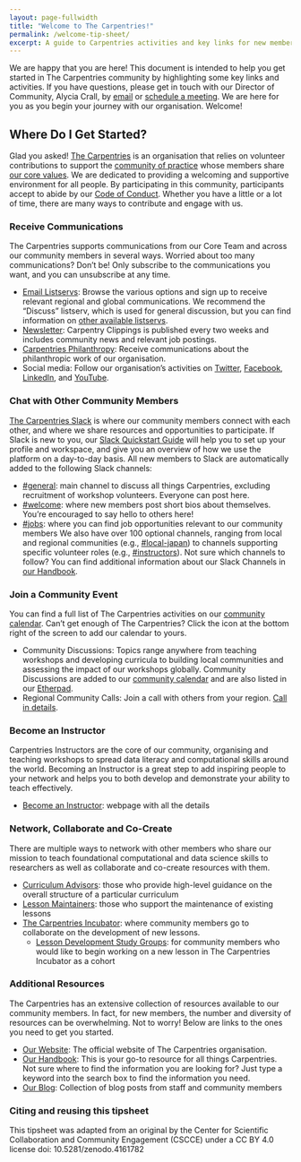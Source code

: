 ```yaml
---
layout: page-fullwidth
title: "Welcome to The Carpentries!"
permalink: /welcome-tip-sheet/
excerpt: A guide to Carpentries activities and key links for new members
---
```


We are happy that you are here! This document is intended to help you get started in The Carpentries community by highlighting some key links and activities. If you have questions, please get in touch with our Director of Community, Alycia Crall, by [email](mailto:alycia@carpentries.org) or [schedule a meeting](https://calendly.com/alycia-carpentries). We are here for you as you begin your journey with our organisation. Welcome!

## Where Do I Get Started?
Glad you asked! [The Carpentries](https://carpentries.org/about/) is an organisation that relies on volunteer contributions to support the [community of practice](https://carpentries.org/community/) whose members share [our core values](https://carpentries.org/values/). We are dedicated to providing a welcoming and supportive environment for all people. By participating in this community, participants accept to abide by our [Code of Conduct](https://docs.carpentries.org/topic_folders/policies/index_coc.html). Whether you have a little or a lot of time, there are many ways to contribute and engage with us.

### Receive Communications
The Carpentries supports communications from our Core Team and across our community members in several ways. Worried about too many communications? Don’t be! Only subscribe to the communications you want, and you can unsubscribe at any time.
- [Email Listservs](https://carpentries.topicbox.com/latest): Browse the various options and sign up to receive relevant regional and global communications. We recommend the “Discuss” listserv, which is used for general discussion, but you can find information on [other available listservs](https://docs.carpentries.org/topic_folders/communications/tools/slack-and-email.html).
- [Newsletter](https://carpentries.org/newsletter/): Carpentry Clippings is published every two weeks and includes community news and relevant job postings.
- [Carpentries Philanthropy](https://carpentries.us14.list-manage.com/subscribe?u=46d7513c798c6bd41e5f58f4a&id=33f76196ac): Receive communications about the philanthropic work of our organisation.
- Social media: Follow our organisation’s activities on [Twitter](https://twitter.com/thecarpentries), [Facebook](https://www.facebook.com/carpentries), [LinkedIn](https://www.linkedin.com/company/the-carpentries/), and [YouTube](https://www.youtube.com/c/TheCarpentries).

### Chat with Other Community Members
[The Carpentries Slack](http://swcarpentry.slack.com) is where our community members connect with each other, and where we share resources and opportunities to participate. If Slack is new to you, our [Slack Quickstart Guide](https://docs.google.com/document/d/1-NcL-ofnHXjJnopdWH6jLrdLHhDJeZO3/edit?usp=sharing&ouid=102968245434308327043&rtpof=true&sd=true) will help you to set up your profile and workspace, and give you an overview of how we use the platform on a day-to-day basis. All new members to Slack are automatically added to the following Slack channels:
- [#general](https://swcarpentry.slack.com/archives/C03LE48AY): main channel to discuss all things Carpentries, excluding recruitment of workshop volunteers. Everyone can post here.
- [#welcome](https://swcarpentry.slack.com/archives/CB35ZV9KL): where new members post short bios about themselves. You’re encouraged to say hello to others here!
- [#jobs](https://swcarpentry.slack.com/archives/CD099JB5X): where you can find job opportunities relevant to our community members
We also have over 100 optional channels, ranging from local and regional communities (e.g., [#local-japan](https://swcarpentry.slack.com/archives/CLR96JCBS)) to channels supporting specific volunteer roles (e.g., [#instructors](https://swcarpentry.slack.com/archives/C08BVNU00)). Not sure which channels to follow? You can find additional information about our Slack Channels in [our Handbook](https://docs.carpentries.org/topic_folders/communications/tools/slack-and-email.html).

### Join a Community Event
You can find a full list of The Carpentries activities on our [community calendar](https://carpentries.org/community/#community-events). Can’t get enough of The Carpentries? Click the icon at the bottom right of the screen to add our calendar to yours.

- Community Discussions: Topics range anywhere from teaching workshops and developing curricula to building local communities and assessing the impact of our workshops globally. Community Discussions are added to our [community calendar](https://carpentries.org/community/#community-events) and are also listed in our [Etherpad](https://pad.carpentries.org/community-discussions).
- Regional Community Calls: Join a call with others from your region. [Call in details](https://pad.carpentries.org/community-discussions).

### Become an Instructor
Carpentries Instructors are the core of our community, organising and teaching workshops to spread data literacy and computational skills around the world. Becoming an Instructor is a great step to add inspiring people to your network and helps you to both develop and demonstrate your ability to teach effectively.

- [Become an Instructor](https://carpentries.org/become-instructor/): webpage with all the details

### Network, Collaborate and Co-Create
There are multiple ways to network with other members who share our mission to teach foundational computational and data science skills to researchers as well as collaborate and co-create resources with them.
- [Curriculum Advisors](https://docs.carpentries.org/topic_folders/lesson_development/lesson_development_roles.html#curriculum-advisory-committees): those who provide high-level guidance on the overall structure of a particular curriculum
- [Lesson Maintainers](https://docs.carpentries.org/topic_folders/maintainers/maintainers.html#maintainer-guidelines): those who support the maintenance of existing lessons
- [The Carpentries Incubator](https://carpentries-incubator.org/): where community members go to collaborate on the development of new lessons.
  - [Lesson Development Study Groups](https://carpentries-incubator.github.io/study-groups/): for community members who would like to begin working on a new lesson in The Carpentries Incubator as a cohort

### Additional Resources
The Carpentries has an extensive collection of resources available to our community members. In fact, for new members, the number and diversity of resources can be overwhelming. Not to worry! Below are links to the ones you need to get you started.
- [Our Website](https://carpentries.org/): The official website of The Carpentries organisation.
- [Our Handbook](https://docs.carpentries.org/): This is your go-to resource for all things Carpentries. Not sure where to find the information you are looking for? Just type a keyword into the search box to find the information you need.
- [Our Blog](https://carpentries.org/blog/): Collection of blog posts from staff and community members

### Citing and reusing this tipsheet

This tipsheet was adapted from an original by the Center for Scientific Collaboration and Community Engagement (CSCCE) under a CC BY 4.0 license doi:  10.5281/zenodo.4161782
